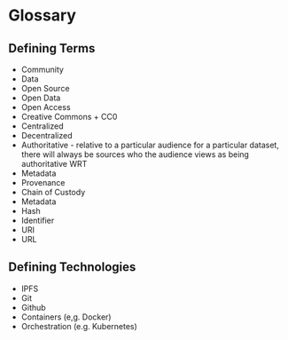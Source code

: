 # Glossary

## Defining Terms

* Community
* Data
* Open Source
* Open Data
* Open Access
* Creative Commons + CC0
* Centralized
* Decentralized
* Authoritative - relative to a particular audience for a particular dataset, there will always be sources who the audience views as being authoritative WRT
* Metadata
* Provenance
* Chain of Custody
* Metadata
* Hash
* Identifier
* URI
* URL

## Defining Technologies

* IPFS
* Git
* Github
* Containers (e,g. Docker)
* Orchestration (e.g. Kubernetes)
